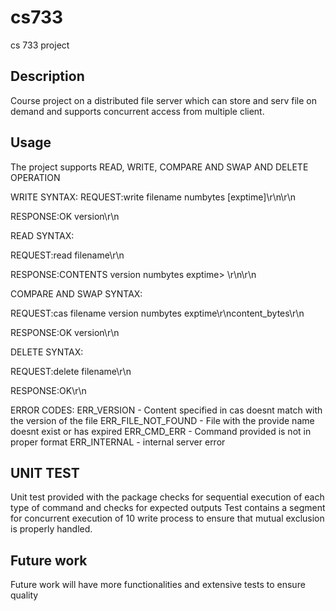 # cs733
cs 733 project

Description
-----------

Course project on a distributed file server which can store and serv file on demand and supports concurrent access from multiple 
client.


Usage
---------

The project supports READ, WRITE, COMPARE AND SWAP AND DELETE OPERATION


WRITE SYNTAX:
REQUEST:write filename numbytes [exptime]\r\n<content bytes>\r\n

RESPONSE:OK version\r\n

READ SYNTAX:

REQUEST:read filename\r\n

RESPONSE:CONTENTS version numbytes exptime> \r\n<content bytes>\r\n

COMPARE AND SWAP SYNTAX:

REQUEST:cas filename version numbytes exptime\r\ncontent_bytes\r\n

RESPONSE:OK version\r\n

DELETE SYNTAX:

REQUEST:delete filename\r\n

RESPONSE:OK\r\n


ERROR CODES:
ERR_VERSION - Content specified in cas doesnt match with the version of the file
ERR_FILE_NOT_FOUND - File with the provide name doesnt exist or has expired
ERR_CMD_ERR - Command provided is not in proper format
ERR_INTERNAL - internal server error

UNIT TEST 
----------
Unit test provided with the package checks for sequential execution of each type of command and checks for expected outputs
Test contains a segment for concurrent execution of 10 write process to ensure that mutual exclusion is properly handled.

Future work
-----------
Future work will have more functionalities and extensive tests to ensure quality


